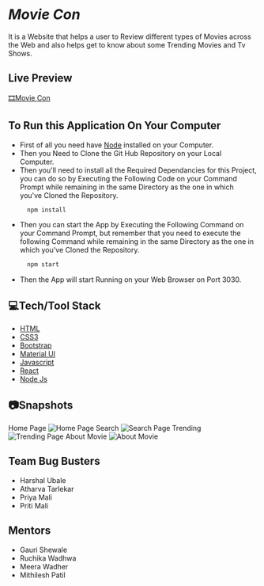 

# _Movie Con_

It is a Website that helps a user to Review different types of Movies across the Web and also helps get to know about some Trending Movies and Tv Shows.

## Live Preview
[🎞️Movie Con](https://movieconvjti.netlify.app/)




## To Run this Application On Your Computer
- First of all you need have [Node](https://nodejs.org/en/download/) installed on your Computer.
- Then you Need to Clone the Git Hub Repository on your Local Computer.
- Then you'll need to install all the Required Dependancies for this Project, you can do so by Executing the Following Code on your Command Prompt while remaining in the same Directory as the one in which you've Cloned the Repository.
  ```javascript
    npm install
    ```
- Then you can start the App by Executing the Following Command on your Command Prompt, but remember that you need to execute the following Command while remaining in the same Directory as the one in which you've Cloned the Repository.
  ```javascript
    npm start
    ```
- Then the App will start Running on your Web Browser on Port 3030.


## 💻Tech/Tool Stack
- [HTML](https://developer.mozilla.org/en-US/docs/Web/HTML)
- [CSS3](https://developer.mozilla.org/en-US/docs/Web/CSS)
- [Bootstrap](https://getbootstrap.com/)
- [Material UI](https://mui.com/)
- [Javascript](https://developer.mozilla.org/en-US/docs/Web/JavaScript)
- [React](https://reactjs.org/)
- [Node Js](https://nodejs.org/en/)

## 📷Snapshots
Home Page
![Home Page](https://raw.githubusercontent.com/harshalubale4/Movie-Con/master/public/Images/Snapshots/Home.png?token=AUHZXOLQLN6PQYUIJCUTUG3BWW62Q)
Search
![Search Page](https://raw.githubusercontent.com/harshalubale4/Movie-Con/master/public/Images/Snapshots/Search.png?token=AUHZXOJDLW7NAQCEZCZ7H2TBWW7AW)
Trending
![Trending Page](https://raw.githubusercontent.com/harshalubale4/Movie-Con/master/public/Images/Snapshots/Trending.png?token=AUHZXOJ3ERNS56ZGXRXHCALBWW67M)
About Movie
![About Movie](https://raw.githubusercontent.com/harshalubale4/Movie-Con/master/public/Images/Snapshots/MovieINfo.png?token=AUHZXOOLT5Z3DHVBPNRSVH3BWW636)

## Team Bug Busters

- Harshal Ubale
- Atharva Tarlekar
- Priya Mali
- Priti Mali

## Mentors
- Gauri Shewale
- Ruchika Wadhwa
- Meera Wadher
- Mithilesh Patil

